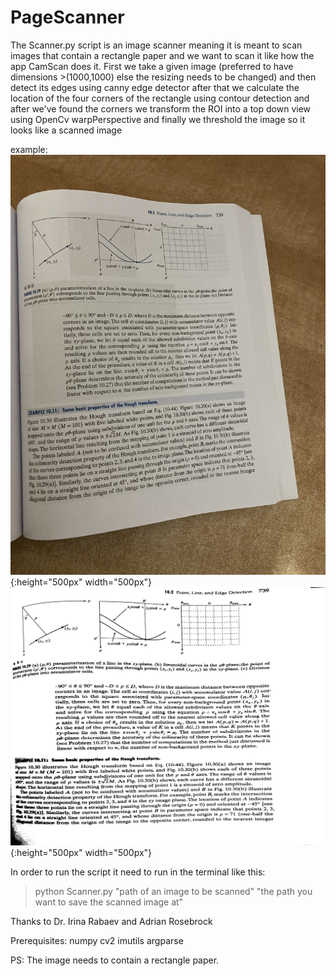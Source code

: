 # PageScanner

The Scanner.py script is an image scanner meaning it is meant to scan images that contain a rectangle paper and we want to scan it like how the app CamScan does it.
First we take a given image (preferred to have dimensions >(1000,1000) else the resizing needs to be changed)
and then detect its edges using canny edge detector  after that 
we calculate the location of the four corners of the rectangle using contour detection 
and after we've found the corners we transform the ROI into a top down view
using OpenCv warpPerspective and finally we threshold the image so it looks like a scanned image

example:
![page_image](https://github.com/Mohamab29/PageScanner/blob/main/page.jpg){:height="500px" width="500px"}
![page_image](https://github.com/Mohamab29/PageScanner/blob/main/saved.jpg){:height="500px" width="500px"}

In order to run the script it need to run in the terminal like this:
>python Scanner.py "path of an image to be scanned"  "the path you want to save the scanned image at"

Thanks to Dr. Irina Rabaev and Adrian Rosebrock 

Prerequisites:
numpy
cv2
imutils
argparse

PS:
The image needs to contain a rectangle paper.
